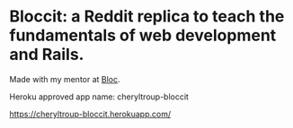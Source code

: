 # Bloccit: a Reddit replica to teach the fundamentals of web development and Rails.

Made with my mentor at [Bloc](http://bloc.io).

Heroku approved app name: cheryltroup-bloccit

https://cheryltroup-bloccit.herokuapp.com/



